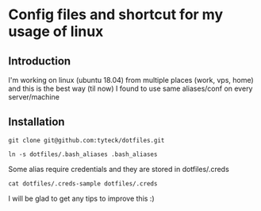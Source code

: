 # Config files and shortcut for my usage of linux

## Introduction
I'm working on linux (ubuntu 18.04) from multiple places (work, vps, home) and 
this is the best way (til now) I found to use same aliases/conf on every 
server/machine 

## Installation 

```
git clone git@github.com:tyteck/dotfiles.git

ln -s dotfiles/.bash_aliases .bash_aliases
```

Some alias require credentials and they are stored in dotfiles/.creds
```
cat dotfiles/.creds-sample dotfiles/.creds
```
I will be glad to get any tips to improve this :)
